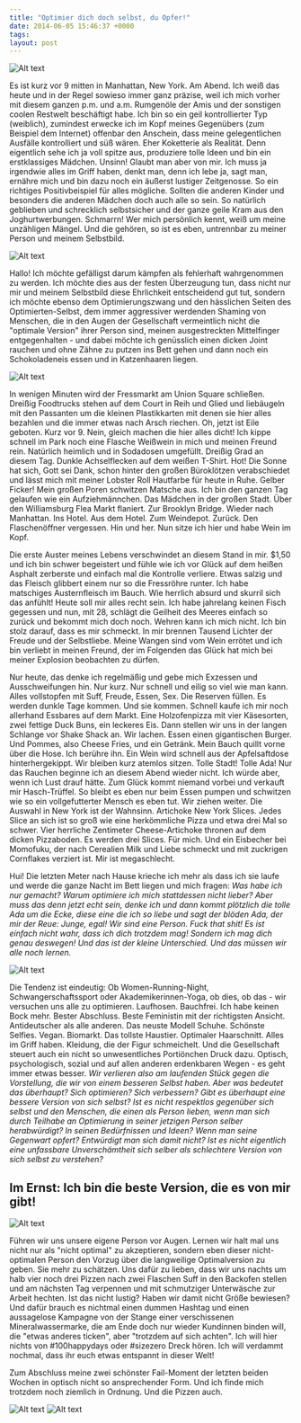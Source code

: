 ```yaml
---
title: "Optimier dich doch selbst, du Opfer!"
date: 2014-06-05 15:46:37 +0000
tags: 
layout: post
---
```

![Alt text](http://media-cache-ak0.pinimg.com/736x/05/57/49/05574905354f39ee6785f9ced7a6b2ea.jpg)

Es ist kurz vor 9 mitten in Manhattan, New York. Am Abend. Ich weiß das heute und in der Regel sowieso immer ganz präzise, weil ich mich vorher mit diesem ganzen p.m. und a.m. Rumgenöle der Amis und der sonstigen coolen Restwelt beschäftigt habe. Ich bin so ein geil kontrollierter Typ (weiblich), zumindest erwecke ich im Kopf meines Gegenübers (zum Beispiel dem Internet) offenbar den Anschein, dass meine gelegentlichen Ausfälle kontrolliert und süß wären. Eher Koketterie als Realität. Denn eigentlich sehe ich ja voll spitze aus, produziere tolle Ideen und bin ein erstklassiges Mädchen. Unsinn! Glaubt man aber von mir. Ich muss ja irgendwie alles im Griff haben, denkt man, denn ich lebe ja, sagt man, ernähre mich und bin dazu noch ein äußerst lustiger Zeitgenosse. So ein richtiges Positivbeispiel für alles mögliche. Sollten die anderen Kinder und besonders die anderen Mädchen doch auch alle so sein. So natürlich geblieben und schrecklich selbstsicher und der ganze geile Kram aus den Joghurtwerbungen. Schmarrn! Wer mich persönlich kennt, weiß um meine unzähligen Mängel. Und die gehören, so ist es eben, untrennbar zu meiner Person und meinem Selbstbild. 

![Alt text](http://media-cache-ak0.pinimg.com/736x/4c/fd/bc/4cfdbcdc7e75c827ee310d58084d6699.jpg)

Hallo! Ich möchte gefälligst darum kämpfen als fehlerhaft wahrgenommen zu werden. Ich möchte dies aus der festen Überzeugung tun, dass nicht nur mir und meinem Selbstbild diese Ehrlichkeit entscheidend gut tut, sondern ich möchte ebenso dem Optimierungszwang und den hässlichen Seiten des Optimierten-Selbst, dem immer aggressiver werdenden Shaming von Menschen, die in den Augen der Gesellschaft vermeintlich nicht die "optimale Version" ihrer Person sind, meinen ausgestreckten Mittelfinger entgegenhalten - und dabei möchte ich genüsslich einen dicken Joint rauchen und ohne Zähne zu putzen ins Bett gehen und dann noch ein Schokoladeneis essen und in Katzenhaaren liegen. 

![Alt text](http://photos-e.ak.instagram.com/hphotos-ak-xfa1/914374_1411128195838324_1525815583_n.jpg)

In wenigen Minuten wird der Fressmarkt am Union Square schließen. Dreißig Foodtrucks stehen auf dem Court in Reih und Glied und liebäugeln mit den Passanten um die kleinen Plastikkarten mit denen sie hier alles bezahlen und die immer etwas nach Arsch riechen. Oh, jetzt ist Eile geboten. Kurz vor 9. Nein, gleich machen die hier alles dicht! Ich kippe schnell im Park noch eine Flasche Weißwein in mich und meinen Freund rein. Natürlich heimlich und in Sodadosen umgefüllt. Dreißig Grad an diesem Tag. Dunkle Achselflecken auf dem weißen T-Shirt. Hot! Die Sonne hat sich, Gott sei Dank, schon hinter den großen Büroklötzen verabschiedet und lässt mich mit meiner Lobster Roll Hautfarbe für heute in Ruhe. Gelber Ficker! Mein großen Poren schwitzen Matsche aus. Ich bin den ganzen Tag gelaufen wie ein Aufziehmännchen. Das Mädchen in der großen Stadt. Über den Williamsburg Flea Markt flaniert. Zur Brooklyn Bridge. Wieder nach Manhattan. Ins Hotel. Aus dem Hotel. Zum Weindepot. Zurück. Den Flaschenöffner vergessen. Hin und her. Nun sitze ich hier und habe Wein im Kopf.

Die erste Auster meines Lebens verschwindet an diesem Stand in mir. $1,50 und ich bin schwer begeistert und fühle wie ich vor Glück auf dem heißen Asphalt zerberste und einfach mal die Kontrolle verliere. Etwas salzig und das Fleisch glibbert einem nur so die Fressröhre runter. Ich habe matschiges Austernfleisch im Bauch. Wie herrlich absurd und skurril sich das anfühlt! Heute soll mir alles recht sein. Ich habe jahrelang keinen Fisch gegessen und nun, mit 28, schlägt die Geilheit des Meeres einfach so zurück und bekommt mich doch noch. Wehren kann ich mich nicht. Ich bin stolz darauf, dass es mir schmeckt. In mir brennen Tausend Lichter der Freude und der Selbstliebe. Meine Wangen sind vom Wein errötet und ich bin verliebt in meinen Freund, der im Folgenden das Glück hat mich bei meiner Explosion beobachten zu dürfen. 

Nur heute, das denke ich regelmäßig und gebe mich Exzessen und Ausschweifungen hin. Nur kurz. Nur schnell und eilig so viel wie man kann. Alles vollstopfen mit Suff, Freude, Essen, Sex. Die Reserven füllen. Es werden dunkle Tage kommen. Und sie kommen. Schnell kaufe ich mir noch allerhand Essbares auf dem Markt. Eine Holzofenpizza mit vier Käsesorten, zwei fettige Duck Buns, ein leckeres Eis. Dann stellen wir uns in der langen Schlange vor Shake Shack an. Wir lachen. Essen einen gigantischen Burger. Und Pommes, also Cheese Fries, und ein Getränk. Mein Bauch quillt vorne über die Hose. Ich berühre ihn. Ein Wein wird schnell aus der Apfelsaftdose hinterhergekippt. Wir bleiben kurz atemlos sitzen. Tolle Stadt! Tolle Ada! Nur das Rauchen beginne ich an diesem Abend wieder nicht. Ich würde aber, wenn ich Lust drauf hätte. Zum Glück kommt niemand vorbei und verkauft mir Hasch-Trüffel. So bleibt es eben nur beim Essen pumpen und schwitzen wie so ein vollgefutterter Mensch es eben tut. Wir ziehen weiter. Die Auswahl in New York ist der Wahnsinn. Artichoke New York Slices. Jedes Slice an sich ist so groß wie eine herkömmliche Pizza und etwa drei Mal so schwer. Vier herrliche Zentimeter Cheese-Artichoke thronen auf dem dicken Pizzaboden. Es werden drei Slices. Für mich. Und ein Eisbecher bei Momofuku, der nach Cerealien Milk und Liebe schmeckt und mit zuckrigen Cornflakes verziert ist. Mir ist megaschlecht. 

Hui! Die letzten Meter nach Hause krieche ich mehr als dass ich sie laufe und werde die ganze Nacht im Bett liegen und mich fragen: *Was habe ich nur gemacht? Warum optimiere ich mich stattdessen nicht lieber? Aber muss das denn jetzt echt sein, denke ich und dann kommt plötzlich die tolle Ada um die Ecke, diese eine die ich so liebe und sagt der blöden Ada, der mir der Reue: Junge, egal! Wir sind eine Person. Fuck that shit! Es ist einfach nicht wahr, dass ich dich trotzdem mag! Sondern ich mag dich genau deswegen! Und das ist der kleine Unterschied. Und das müssen wir alle noch lernen.*

![Alt text](http://media-cache-ec0.pinimg.com/originals/c1/bc/16/c1bc16d364f02d8ba1c1e4dfca1ace0e.jpg)

Die Tendenz ist eindeutig: Ob Women-Running-Night, Schwangerschaftssport oder Akademikerinnen-Yoga, ob dies, ob das - wir versuchen uns alle zu optimieren. Laufhosen. Bauchfrei. Ich habe keinen Bock mehr. Bester Abschluss. Beste Feministin mit der richtigsten Ansicht. Antideutscher als alle anderen. Das neuste Modell Schuhe. Schönste Selfies. Vegan. Biomarkt. Das tollste Haustier. Optimaler Haarschnitt. Alles im Griff haben. Kleidung, die der Figur schmeichelt. Und die Gesellschaft steuert auch ein nicht so unwesentliches Por­ti­ön­chen Druck dazu. Optisch, psychologisch, sozial und auf allen anderen erdenkbaren Wegen - es geht immer etwas besser. *Wir verlieren also am laufenden Stück gegen die Vorstellung, die wir von einem besseren Selbst haben. Aber was bedeutet das überhaupt? Sich optimieren? Sich verbessern? Gibt es überhaupt eine bessere Version von sich selbst? Ist es nicht respektlos gegenüber sich selbst und den Menschen, die einen als Person lieben, wenn man sich durch Teilhabe an Optimierung in seiner jetzigen Person selber herabwürdigt? In seinen Bedürfnissen und Ideen? Wenn man seine Gegenwart opfert? Entwürdigt man sich damit nicht? Ist es nicht eigentlich eine unfassbare Unverschämtheit sich selber als schlechtere Version von sich selbst zu verstehen?*

## Im Ernst: Ich bin die beste Version, die es von mir gibt!

![Alt text](http://media-cache-ec0.pinimg.com/736x/49/28/8a/49288ade21f1baf64530d2a2c8aff508.jpg)

Führen wir uns unsere eigene Person vor Augen. Lernen wir halt mal uns nicht nur als "nicht optimal" zu akzeptieren, sondern eben dieser nicht-optimalen Person den Vorzug über die langweilige Optimalversion zu geben. Sie mehr zu schätzen. Uns dafür zu lieben, dass wir uns nachts um halb vier noch drei Pizzen nach zwei Flaschen Suff in den Backofen stellen und am nächsten Tag verpennen und mit schmutziger Unterwäsche zur Arbeit hechten. Ist das nicht lustig? Haben wir damit nicht Größe bewiesen? Und dafür brauch es nichtmal einen dummen Hashtag und einen aussagelose Kampagne von der Stange einer verschissenen Mineralwassermarke, die am Ende doch nur wieder Kundinnen binden will, die "etwas anderes ticken", aber "trotzdem auf sich achten". Ich will hier nichts von #100happydays oder #sizezero Dreck hören. Ich will verdammt nochmal, dass ihr euch etwas entspannt in dieser Welt! 

Zum Abschluss meine zwei schönster Fail-Moment der letzten beiden Wochen in optisch nicht so ansprechender Form. Und ich finde mich trotzdem noch ziemlich in Ordnung. Und die Pizzen auch.

![Alt text](http://photos-c.ak.instagram.com/hphotos-ak-xpf1/10375750_656263014467034_218273161_n.jpg)
![Alt text](https://farm6.staticflickr.com/5037/14349513081_600d59d441_z.jpg)



